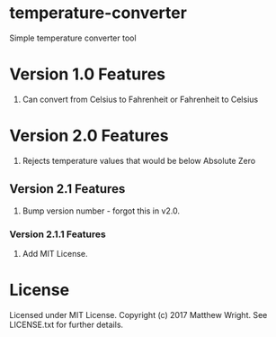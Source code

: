 # temperature-converter
Simple temperature converter tool

# Version 1.0 Features
1. Can convert from Celsius to Fahrenheit or Fahrenheit to Celsius

# Version 2.0 Features
1. Rejects temperature values that would be below Absolute Zero

## Version 2.1 Features
1. Bump version number - forgot this in v2.0.

### Version 2.1.1 Features
1. Add MIT License.

# License
Licensed under MIT License. Copyright (c) 2017 Matthew Wright. See LICENSE.txt for further details.
